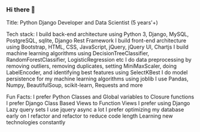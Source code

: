 ### Hi there 👋

Title:
Python Django Developer and Data Scientist (5 years'+)

Tech stack:
I build back-end architecture using Python 3, Django, MySQL, PostgreSQL, sqlite, Django Rest Framework
I build front-end architecture using Bootstrap, HTML, CSS, JavaScript, jQuery, jQuery UI, Chartjs
I build machine learning algorithms using DecisionTreeClassifier, RandomForestClassifier, LogisticRegression etc
I do data preprocessing by removing outliers, removing duplicates, setting MiniMaxScaler, doing LabelEncoder, and identifying best features using SelectKBest
I do model persistence for my machine learning algorithms using joblib 
I use Pandas, Numpy, BeautifulSoup, scikit-learn, Requests and more


Fun Facts:
I prefer Python Classes and Global variables to Closure functions
I prefer Django Class Based Views to Function Views
I prefer using Django Lazy query sets
I use jquery async a lot
I prefer optimizing my database early on
I refactor and refactor to reduce code length
Learning new technologies constantly
